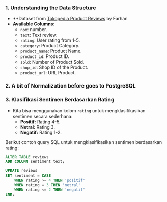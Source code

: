 ### 1. **Understanding the Data Structure**
   - **Dataset from [Tokopedia Product Reviews](https://www.kaggle.com/datasets/farhan999/tokopedia-product-reviews) by Farhan
   - **Available Columns:**
     - `nom`: number.
     - `text`: Text review.
     - `rating`: User rating from 1-5.
     - `category`: Product Category.
     - `product_name`: Product Name.
     - `product_id`: Product ID.
     - `sold`: Number of Product Sold.
     - `shop_id`: Shop ID of the Product.
     - `product_url`: URL Product.

### 2. **A bit of Normalization before goes to PostgreSQL**

### 3. **Klasifikasi Sentimen Berdasarkan Rating**
   - Kita bisa menggunakan kolom `rating` untuk mengklasifikasikan sentimen secara sederhana:
     - **Positif:** Rating 4-5.
     - **Netral:** Rating 3.
     - **Negatif:** Rating 1-2.

   Berikut contoh query SQL untuk mengklasifikasikan sentimen berdasarkan rating:

   ```sql
   ALTER TABLE reviews
   ADD COLUMN sentiment text;

   UPDATE reviews
   SET sentiment = CASE
       WHEN rating >= 4 THEN 'positif'
       WHEN rating = 3 THEN 'netral'
       WHEN rating <= 2 THEN 'negatif'
   END;
